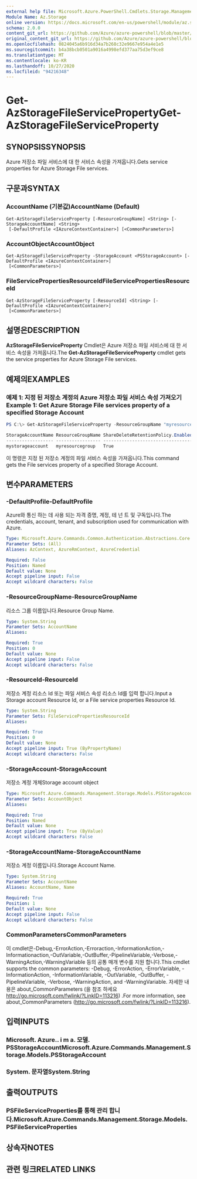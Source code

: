 ```yaml
---
external help file: Microsoft.Azure.PowerShell.Cmdlets.Storage.Management.dll-Help.xml
Module Name: Az.Storage
online version: https://docs.microsoft.com/en-us/powershell/module/az.storage/get-azstoragefileserviceproperty
schema: 2.0.0
content_git_url: https://github.com/Azure/azure-powershell/blob/master/src/Storage/Storage.Management/help/Get-AzStorageFileServiceProperty.md
original_content_git_url: https://github.com/Azure/azure-powershell/blob/master/src/Storage/Storage.Management/help/Get-AzStorageFileServiceProperty.md
ms.openlocfilehash: 0824045a6b916d34a7b268c32e9667e954a4e1e5
ms.sourcegitcommit: b4a38bcb0501a9016a4998efd377aa75d3ef9ce8
ms.translationtype: MT
ms.contentlocale: ko-KR
ms.lasthandoff: 10/27/2020
ms.locfileid: "94216348"
---
```

# <span data-ttu-id="04eec-101">Get-AzStorageFileServiceProperty</span><span class="sxs-lookup"><span data-stu-id="04eec-101">Get-AzStorageFileServiceProperty</span></span>

## <span data-ttu-id="04eec-102">SYNOPSIS</span><span class="sxs-lookup"><span data-stu-id="04eec-102">SYNOPSIS</span></span>
<span data-ttu-id="04eec-103">Azure 저장소 파일 서비스에 대 한 서비스 속성을 가져옵니다.</span><span class="sxs-lookup"><span data-stu-id="04eec-103">Gets service properties for Azure Storage File services.</span></span>

## <span data-ttu-id="04eec-104">구문과</span><span class="sxs-lookup"><span data-stu-id="04eec-104">SYNTAX</span></span>

### <span data-ttu-id="04eec-105">AccountName (기본값)</span><span class="sxs-lookup"><span data-stu-id="04eec-105">AccountName (Default)</span></span>
```
Get-AzStorageFileServiceProperty [-ResourceGroupName] <String> [-StorageAccountName] <String>
 [-DefaultProfile <IAzureContextContainer>] [<CommonParameters>]
```

### <span data-ttu-id="04eec-106">AccountObject</span><span class="sxs-lookup"><span data-stu-id="04eec-106">AccountObject</span></span>
```
Get-AzStorageFileServiceProperty -StorageAccount <PSStorageAccount> [-DefaultProfile <IAzureContextContainer>]
 [<CommonParameters>]
```

### <span data-ttu-id="04eec-107">FileServicePropertiesResourceId</span><span class="sxs-lookup"><span data-stu-id="04eec-107">FileServicePropertiesResourceId</span></span>
```
Get-AzStorageFileServiceProperty [-ResourceId] <String> [-DefaultProfile <IAzureContextContainer>]
 [<CommonParameters>]
```

## <span data-ttu-id="04eec-108">설명은</span><span class="sxs-lookup"><span data-stu-id="04eec-108">DESCRIPTION</span></span>
<span data-ttu-id="04eec-109">**AzStorageFileServiceProperty** Cmdlet은 Azure 저장소 파일 서비스에 대 한 서비스 속성을 가져옵니다.</span><span class="sxs-lookup"><span data-stu-id="04eec-109">The **Get-AzStorageFileServiceProperty** cmdlet gets the service properties for Azure Storage File services.</span></span>

## <span data-ttu-id="04eec-110">예제의</span><span class="sxs-lookup"><span data-stu-id="04eec-110">EXAMPLES</span></span>

### <span data-ttu-id="04eec-111">예제 1: 지정 된 저장소 계정의 Azure 저장소 파일 서비스 속성 가져오기</span><span class="sxs-lookup"><span data-stu-id="04eec-111">Example 1: Get  Azure Storage File services property of a specified Storage Account</span></span>
```powershell
PS C:\> Get-AzStorageFileServiceProperty -ResourceGroupName "myresourcegroup" -AccountName "mystorageaccount"

StorageAccountName ResourceGroupName ShareDeleteRetentionPolicy.Enabled ShareDeleteRetentionPolicy.Days
------------------ ----------------- ---------------------------------- -------------------------------
mystorageaccount   myresourcegroup   True                               5
```

<span data-ttu-id="04eec-112">이 명령은 지정 된 저장소 계정의 파일 서비스 속성을 가져옵니다.</span><span class="sxs-lookup"><span data-stu-id="04eec-112">This command gets the File services property of a specified Storage Account.</span></span>

## <span data-ttu-id="04eec-113">변수</span><span class="sxs-lookup"><span data-stu-id="04eec-113">PARAMETERS</span></span>

### <span data-ttu-id="04eec-114">-DefaultProfile</span><span class="sxs-lookup"><span data-stu-id="04eec-114">-DefaultProfile</span></span>
<span data-ttu-id="04eec-115">Azure와 통신 하는 데 사용 되는 자격 증명, 계정, 테 넌 트 및 구독입니다.</span><span class="sxs-lookup"><span data-stu-id="04eec-115">The credentials, account, tenant, and subscription used for communication with Azure.</span></span>

```yaml
Type: Microsoft.Azure.Commands.Common.Authentication.Abstractions.Core.IAzureContextContainer
Parameter Sets: (All)
Aliases: AzContext, AzureRmContext, AzureCredential

Required: False
Position: Named
Default value: None
Accept pipeline input: False
Accept wildcard characters: False
```

### <span data-ttu-id="04eec-116">-ResourceGroupName</span><span class="sxs-lookup"><span data-stu-id="04eec-116">-ResourceGroupName</span></span>
<span data-ttu-id="04eec-117">리소스 그룹 이름입니다.</span><span class="sxs-lookup"><span data-stu-id="04eec-117">Resource Group Name.</span></span>

```yaml
Type: System.String
Parameter Sets: AccountName
Aliases:

Required: True
Position: 0
Default value: None
Accept pipeline input: False
Accept wildcard characters: False
```

### <span data-ttu-id="04eec-118">-ResourceId</span><span class="sxs-lookup"><span data-stu-id="04eec-118">-ResourceId</span></span>
<span data-ttu-id="04eec-119">저장소 계정 리소스 Id 또는 파일 서비스 속성 리소스 Id를 입력 합니다.</span><span class="sxs-lookup"><span data-stu-id="04eec-119">Input a Storage account Resource Id, or a File service properties Resource Id.</span></span>

```yaml
Type: System.String
Parameter Sets: FileServicePropertiesResourceId
Aliases:

Required: True
Position: 0
Default value: None
Accept pipeline input: True (ByPropertyName)
Accept wildcard characters: False
```

### <span data-ttu-id="04eec-120">-StorageAccount</span><span class="sxs-lookup"><span data-stu-id="04eec-120">-StorageAccount</span></span>
<span data-ttu-id="04eec-121">저장소 계정 개체</span><span class="sxs-lookup"><span data-stu-id="04eec-121">Storage account object</span></span>

```yaml
Type: Microsoft.Azure.Commands.Management.Storage.Models.PSStorageAccount
Parameter Sets: AccountObject
Aliases:

Required: True
Position: Named
Default value: None
Accept pipeline input: True (ByValue)
Accept wildcard characters: False
```

### <span data-ttu-id="04eec-122">-StorageAccountName</span><span class="sxs-lookup"><span data-stu-id="04eec-122">-StorageAccountName</span></span>
<span data-ttu-id="04eec-123">저장소 계정 이름입니다.</span><span class="sxs-lookup"><span data-stu-id="04eec-123">Storage Account Name.</span></span>

```yaml
Type: System.String
Parameter Sets: AccountName
Aliases: AccountName, Name

Required: True
Position: 1
Default value: None
Accept pipeline input: False
Accept wildcard characters: False
```

### <span data-ttu-id="04eec-124">CommonParameters</span><span class="sxs-lookup"><span data-stu-id="04eec-124">CommonParameters</span></span>
<span data-ttu-id="04eec-125">이 cmdlet은-Debug,-ErrorAction,-Erroraction,-InformationAction,-Informationaction,-OutVariable,-OutBuffer,-PipelineVariable,-Verbose,-WarningAction,-WarningVariable 등의 공통 매개 변수를 지원 합니다.</span><span class="sxs-lookup"><span data-stu-id="04eec-125">This cmdlet supports the common parameters: -Debug, -ErrorAction, -ErrorVariable, -InformationAction, -InformationVariable, -OutVariable, -OutBuffer, -PipelineVariable, -Verbose, -WarningAction, and -WarningVariable.</span></span> <span data-ttu-id="04eec-126">자세한 내용은 about_CommonParameters (을 참조 하세요 http://go.microsoft.com/fwlink/?LinkID=113216) .</span><span class="sxs-lookup"><span data-stu-id="04eec-126">For more information, see about_CommonParameters (http://go.microsoft.com/fwlink/?LinkID=113216).</span></span>

## <span data-ttu-id="04eec-127">입력</span><span class="sxs-lookup"><span data-stu-id="04eec-127">INPUTS</span></span>

### <span data-ttu-id="04eec-128">Microsoft. Azure.. i m a. 모델. PSStorageAccount</span><span class="sxs-lookup"><span data-stu-id="04eec-128">Microsoft.Azure.Commands.Management.Storage.Models.PSStorageAccount</span></span>

### <span data-ttu-id="04eec-129">System. 문자열</span><span class="sxs-lookup"><span data-stu-id="04eec-129">System.String</span></span>

## <span data-ttu-id="04eec-130">출력</span><span class="sxs-lookup"><span data-stu-id="04eec-130">OUTPUTS</span></span>

### <span data-ttu-id="04eec-131">PSFileServiceProperties를 통해 관리 합니다.</span><span class="sxs-lookup"><span data-stu-id="04eec-131">Microsoft.Azure.Commands.Management.Storage.Models.PSFileServiceProperties</span></span>

## <span data-ttu-id="04eec-132">상속자</span><span class="sxs-lookup"><span data-stu-id="04eec-132">NOTES</span></span>

## <span data-ttu-id="04eec-133">관련 링크</span><span class="sxs-lookup"><span data-stu-id="04eec-133">RELATED LINKS</span></span>
